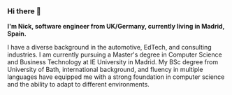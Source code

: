 ### Hi there 👋

**I'm Nick, software engineer from UK/Germany, currently living in Madrid, Spain.**

I have a diverse background in the automotive, EdTech, and consulting industries. I am currently pursuing a Master's degree in Computer Science and Business Technology at IE University in Madrid. My BSc degree from University of Bath, international background, and fluency in multiple languages have equipped me with a strong foundation in computer science and the ability to adapt to different environments.

<!--
**nicholasdieke/nicholasdieke** is a ✨ _special_ ✨ repository because its `README.md` (this file) appears on your GitHub profile.

Here are some ideas to get you started:

- 🔭 I’m currently working on ...
- 🌱 I’m currently learning ...
- 👯 I’m looking to collaborate on ...
- 🤔 I’m looking for help with ...
- 💬 Ask me about ...
- 📫 How to reach me: ...
- 😄 Pronouns: ...
- ⚡ Fun fact: ...
-->
